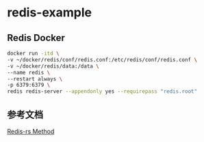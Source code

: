 # redis-example

## Redis Docker

```bash
docker run -itd \
-v ~/docker/redis/conf/redis.conf:/etc/redis/conf/redis.conf \
-v ~/docker/redis/data:/data \
--name redis \
--restart always \
-p 6379:6379 \
redis redis-server --appendonly yes --requirepass "redis.root"
```

## 参考文档

[Redis-rs Method](https://mitsuhiko.github.io/redis-rs/redis/trait.Commands.html)
